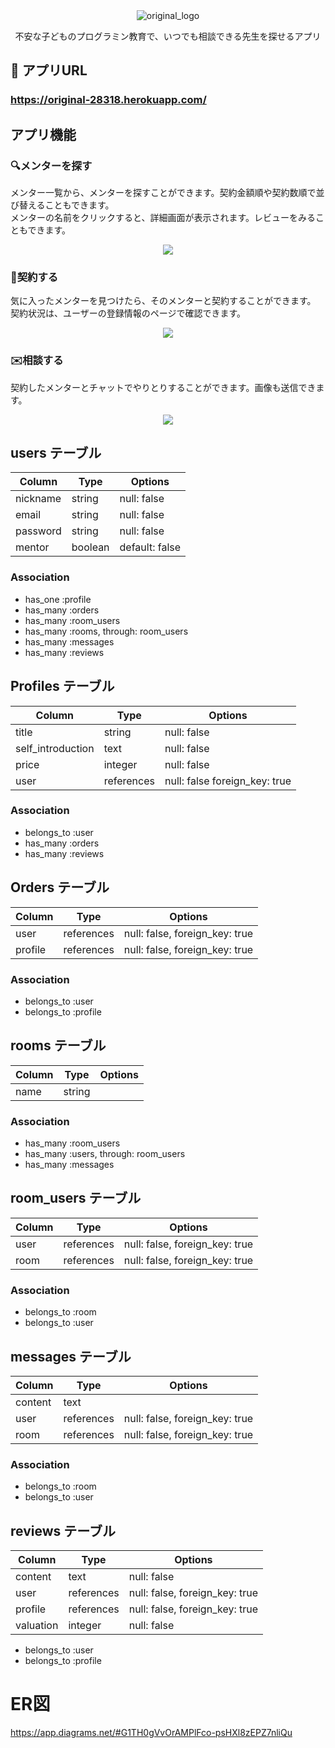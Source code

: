 <div align="center">
  <img src="https://user-images.githubusercontent.com/68151784/92426827-d7d2f700-f1c5-11ea-9352-a5e58445aaba.png" title="original_logo">
</div>
<p align="center">不安な子どものプログラミン教育で、いつでも相談できる先生を探せるアプリ</p>

## 🚩 アプリURL
 ### **https://original-28318.herokuapp.com/**

## アプリ機能
### 🔍メンターを探す
<P>メンター一覧から、メンターを探すことができます。契約金額順や契約数順で並び替えることもできます。<br>メンターの名前をクリックすると、詳細画面が表示されます。レビューをみることもできます。</p>
<div align="center">
  <img src="https://user-images.githubusercontent.com/68151784/92428605-84af7300-f1ca-11ea-9159-056438d85501.gif">
</div>

### 🤝契約する
<p>気に入ったメンターを見つけたら、そのメンターと契約することができます。<br>契約状況は、ユーザーの登録情報のページで確認できます。</p>
<div align="center">
  <img src="https://user-images.githubusercontent.com/68151784/92429083-defd0380-f1cb-11ea-9f6d-0804d5e4cc87.gif">
</div>

### ✉️相談する
<p>契約したメンターとチャットでやりとりすることができます。画像も送信できます。</p>
<div align="center">
  <img src="https://user-images.githubusercontent.com/68151784/92429333-8da14400-f1cc-11ea-8eef-7c32fc5588c9.gif">
</div>




## users テーブル
| Column   | Type   | Options     |
| -------- | ------ | ----------- |
| nickname | string | null: false |
| email | string | null: false |
| password | string | null: false |
| mentor | boolean | default: false | 

### Association
- has_one :profile
- has_many :orders
- has_many :room_users
- has_many :rooms, through: room_users
- has_many :messages
- has_many :reviews

## Profiles テーブル
| Column   | Type   | Options     |
| -------- | ------ | ----------- |
| title | string | null: false |
| self_introduction | text | null: false |
| price | integer | null: false |
| user | references | null: false foreign_key: true | 

### Association
- belongs_to :user
- has_many :orders
- has_many :reviews

## Orders テーブル
| Column   | Type   | Options     |
| -------- | ------ | ----------- |
| user | references | null: false, foreign_key: true |
| profile | references | null: false, foreign_key: true |

### Association
- belongs_to :user
- belongs_to :profile

## rooms テーブル

| Column | Type   | Options     |
| ------ | ------ | ----------- |
| name   | string |             |
### Association

- has_many :room_users
- has_many :users, through: room_users
- has_many :messages

## room_users テーブル

| Column | Type       | Options                        |
| ------ | ---------- | ------------------------------ |
| user   | references | null: false, foreign_key: true |
| room   | references | null: false, foreign_key: true |

### Association

- belongs_to :room
- belongs_to :user

## messages テーブル

| Column  | Type       | Options                        |
| ------- | ---------- | ------------------------------ |
| content | text       |                                |
| user    | references | null: false, foreign_key: true |
| room    | references | null: false, foreign_key: true |

### Association

- belongs_to :room
- belongs_to :user

## reviews テーブル
| Column | Type   | Options     |
| ------ | ------ | ----------- |
| content | text  | null: false |
| user | references | null: false, foreign_key: true|
| profile | references | null: false, foreign_key: true|
| valuation | integer  | null: false |

- belongs_to :user
- belongs_to :profile

# ER図
https://app.diagrams.net/#G1TH0gVvOrAMPlFco-psHXl8zEPZ7nliQu